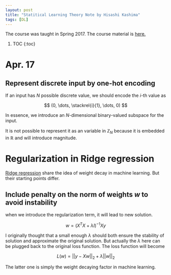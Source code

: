 ```yaml
---
layout: post
title: "Statitical Learning Theory Note by Hisashi Kashima"
tags: [DL]
---
```


<script type="text/javascript" async
 src="https://cdn.mathjax.org/mathjax/latest/MathJax.js?config=TeX-AMS_CHTML">
</script>
<script type="text/x-mathjax-config">
 MathJax.Hub.Config({tex2jax: {inlineMath: [['$','$'], ['\\(','\\)']]}});
</script>

The course was taught in Spring 2017.
The course material is [here.](http://www.geocities.jp/kashi_pong/course_statistical_learning_theory_2017.html)

1. TOC
{:toc}

# Apr. 17

## Represent discrete input by one-hot encoding

If an input has $N$ possible discrete value, we should encode 
the $i$-th value as

$$ (0, \dots, \stackrel{i}{1}, \dots, 0)  $$

In essence, we introduce an $N$-dimensional binary-valued subspace
for the input.

It is not possible to represent it as an variable in $\mathbb{Z}_N$ 
because it is embedded in $\mathbb{R}$ and will introduce magnitude. 

# Regularization in Ridge regression

[Ridge regression](https://en.wikipedia.org/wiki/Tikhonov_regularization)
share the idea of weight decay in machine learning.
But their starting points differ.

## Include penalty on the norm of weights $w$ to avoid instability

when we introduce the regularization term, it will lead to new solution.

$$ 
w = (X^T X + \lambda I)^{-1} X y
$$
 
I originally thought that a small enough $\lambda$
 should both ensure the stability of solution
and approximate the original solution.
But actually the $\lambda$ here can be plugged back to the original
loss function. The loss function will become

$$
L(w) = ||y-Xw||_2 + \lambda||w||_2
$$

The latter one is simply the weight decaying factor in machine learning.

